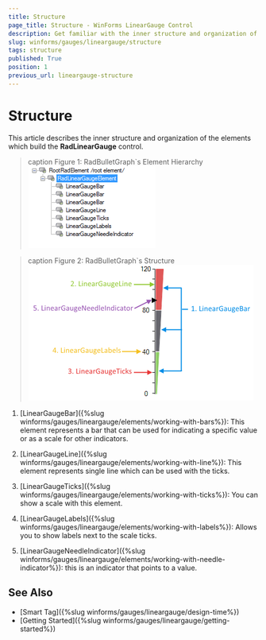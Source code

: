 ```yaml
---
title: Structure
page_title: Structure - WinForms LinearGauge Control
description: Get familiar with the inner structure and organization of the elements which build the WinForms LinearGauge control.
slug: winforms/gauges/lineargauge/structure
tags: structure
published: True
position: 1
previous_url: lineargauge-structure
---
```


# Structure

This article describes the inner structure and organization of the elements which build the __RadLinearGauge__ control.

>caption Figure 1: RadBulletGraph`s Element Hierarchy
![lineargauge structure 001](images/lineargauge-structure001.png)

>caption Figure 2: RadBulletGraph`s Structure
![lineargauge structure 002](images/lineargauge-structure002.png)

1. [LinearGaugeBar]({%slug winforms/gauges/lineargauge/elements/working-with-bars%}): This element represents a bar that can be used for indicating a specific value or as a scale for other indicators.

1. [LinearGaugeLine]({%slug winforms/gauges/lineargauge/elements/working-with-line%}): This element represents single line which can be used with the ticks.

1. [LinearGaugeTicks]({%slug winforms/gauges/lineargauge/elements/working-with-ticks%}): You can show a scale with this element.

1. [LinearGaugeLabels]({%slug winforms/gauges/lineargauge/elements/working-with-labels%}): Allows you to show labels next to the scale ticks.

1. [LinearGaugeNeedleIndicator]({%slug winforms/gauges/lineargauge/elements/working-with-needle-indicator%}): this is an indicator that points to a value.

## See Also

* [Smart Tag]({%slug winforms/gauges/lineargauge/design-time%})
* [Getting Started]({%slug winforms/gauges/lineargauge/getting-started%})